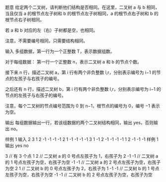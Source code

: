 题意
给定两个二叉树，请判断他们结构是否相同。在这里，二叉树 a 与 b 相同，当且仅当 a 的根节点左子树和 b 的根节点左子树相同，a 的根节点右子树和 b 的根节点右子树相同。

若 a 和 b 对应的左（右）子树都是空，也相同。

注意，不需要编号相同，只需要结构相同。

输入
多组数据，第一行为一个正整数 T，表示数据组数。

对于每组数据：
第一行一个正整数 n，表示二叉树 a 和 b 的节点个数。

接下来 n 行，描述二叉树 a，第 i 行有两个非负整数 l,r，分别表示编号为 i−1 的节点的左孩子与右孩子的编号。

之后还有 n 行，描述二叉树 b，第 i 行有两个非负整数 l,r，分别表示编号为 i−1 的节点的左孩子与右孩子的编号。

注意，每个二叉树的节点编号范围为 0 到 n−1，根节点的编号为 0，编号 −1 表示为空。

输出
每组数据输出一行，若该组数据的两个二叉树结构相同，输出 yes，否则输出 no。

样例 1 输入
2
3
1 2
-1 -1
-1 -1
2 1
-1 -1
-1 -1
3
1 -1
2 -1
-1 -1
-1 1
2 -1
-1 -1
样例 1 输出
yes
no


3      // 有 3 个点
1 2    // 二叉树 a 的 0 号点左孩子为 1，右孩子为 2
-1 -1  // 二叉树 a 的 1 号点左孩子为空，右孩子为空
-1 -1  // 二叉树 a 的 2 号点左孩子为空，右孩子为空
2 1    // 二叉树 b 的 0 号点左孩子为 2，右孩子为 1
-1 -1  // 二叉树 b 的 1 号点左孩子为空，右孩子为空
-1 -1  // 二叉树 b 的 2 号点左孩子为空，右孩子为空